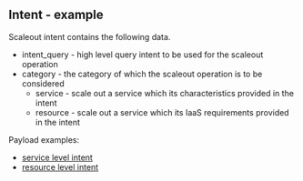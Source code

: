 ## Intent - example

Scaleout intent contains the following data.

* intent_query - high level query intent to be used for the scaleout operation
* category     - the category of which the scaleout operation is to be considered
    * service  - scale out a service which its characteristics provided in the intent
    * resource - scale out a service which its IaaS requirements provided in the intent

Payload examples:

* [service level intent](./intent-service.json)
* [resource level intent](./intent-resource.json)
